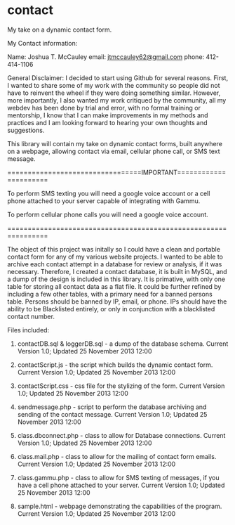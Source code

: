 contact
=======

My take on a dynamic contact form.

My Contact information:

Name: Joshua T. McCauley
email: jtmccauley62@gmail.com
phone: 412-414-1106

General Disclaimer:  I decided to start using Github for several reasons.  First, I wanted to share some of my work with the community so people did not have to reinvent the wheel if they were doing something similar.  However, more importantly, I also wanted my work critiqued by the community, all my webdev has been done by trial and error, with no formal training or mentorship, I know that I can make improvements in my methods and practices and I am looking forward to hearing your own thoughts and suggestions.

This library will contain my take on dynamic contact forms, built anywhere on a webpage, allowing contact via email, cellular phone call, or SMS text message.

=================================IMPORTANT======================

To perform SMS texting you will need a google voice account or a cell phone attached to your server capable of integrating with Gammu.

To perform cellular phone calls you will need a google voice account.

================================================================

The object of this project was initally so I could have a clean and portable contact form for any of my various website projects.  I wanted to be able to archive each contact attempt in a database for review or analysis, if it was necessary. Therefore, I created a contact database, it is built in MySQL, and a dump of the design is included in this library.  It is primative, with only one table for storing all contact data as a flat file.  It could be further refined by including a few other tables, with a primary need for a banned persons table.  Persons should be banned by IP, email, or phone.  IPs should have the ability to be Blacklisted entirely, or only in conjunction with a blacklisted contact number.

Files included:

1. contactDB.sql & loggerDB.sql - a dump of the database schema. 
Current Version 1.0; Updated 25 November 2013 12:00

2. contactScript.js - the script which builds the dynamic contact form. 
Current Version 1.0; Updated 25 November 2013 12:00

3. contactScript.css - css file for the stylizing of the form. 
Current Version 1.0; Updated 25 November 2013 12:00

4. sendmessage.php - script to perform the database archiving and sending of the contact message.
Current Version 1.0; Updated 25 November 2013 12:00

5. class.dbconnect.php - class to allow for Database connections.
Current Version 1.0; Updated 25 November 2013 12:00

6. class.mail.php - class to allow for the mailing of contact form emails.
Current Version 1.0; Updated 25 November 2013 12:00

7. class.gammu.php - class to allow for SMS texting of messages, if you have a cell phone attached to your server.
Current Version 1.0; Updated 25 November 2013 12:00

8. sample.html - webpage demonstrating the capabilities of the program.
Current Version 1.0; Updated 25 November 2013 12:00

